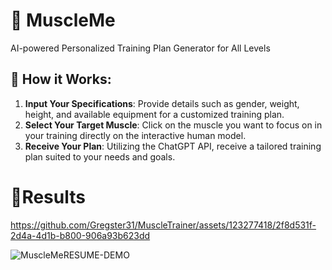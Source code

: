 # 💪 MuscleMe
AI-powered Personalized Training Plan Generator for All Levels

## 📜 How it Works:
1. **Input Your Specifications**: Provide details such as gender, weight, height, and available equipment for a customized training plan.
2. **Select Your Target Muscle**: Click on the muscle you want to focus on in your training directly on the interactive human model.
3. **Receive Your Plan**: Utilizing the ChatGPT API, receive a tailored training plan suited to your needs and goals.

# 📍Results

https://github.com/Gregster31/MuscleTrainer/assets/123277418/2f8d531f-2d4a-4d1b-b800-906a93b623dd

![MuscleMeRESUME-DEMO](https://github.com/Gregster31/MuscleTrainer/assets/123277418/440265f5-2c96-4e42-ac77-9372320eec10)

